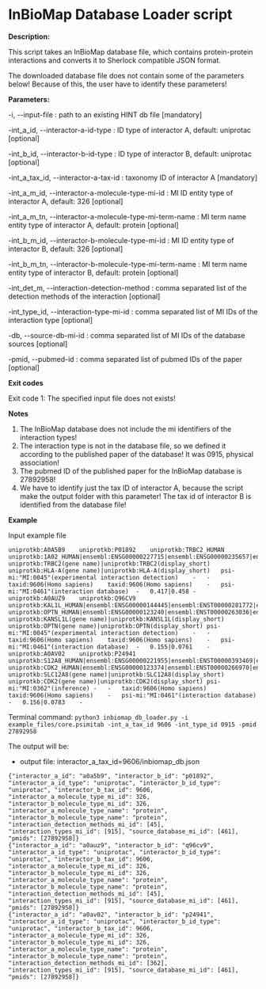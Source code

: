 # InBioMap Database Loader script

**Description:**

This script takes an InBioMap database file, which contains protein-protein
interactions and converts it to Sherlock compatible JSON format.

The downloaded database file does not contain some of the parameters below!
Because of this, the user have to identify these parameters!


**Parameters:**

-i, --input-file <path>                                       : path to an existing HINT db file [mandatory]

-int_a_id, --interactor-a-id-type <str>                       : ID type of interactor A, default: uniprotac [optional]

-int_b_id, --interactor-b-id-type <str>                       : ID type of interactor B, default: uniprotac [optional]

-int_a_tax_id, --interactor-a-tax-id <int>                    : taxonomy ID of interactor A [mandatory]

-int_a_m_id, --interactor-a-molecule-type-mi-id <int>         : MI ID entity type of interactor A, default: 326 [optional]

-int_a_m_tn, --interactor-a-molecule-type-mi-term-name <str>  : MI term name entity type of interactor A, default: protein [optional]

-int_b_m_id, --interactor-b-molecule-type-mi-id <int>         : MI ID entity type of interactor B, default: 326 [optional]

-int_b_m_tn, --interactor-b-molecule-type-mi-term-name <str>  : MI term name entity type of interactor B, default: protein [optional]

-int_det_m, --interaction-detection-method <int>              : comma separated list of the detection methods of the interaction [optional]

-int_type_id, --interaction-type-mi-id <int>                  : comma separated list of MI IDs of the interaction type [optional]

-db, --source-db-mi-id <int>                                  : comma separated list of MI IDs of the database sources [optional]

-pmid, --pubmed-id <int>                                      : comma separated list of pubmed IDs of the paper [optional]


**Exit codes**

Exit code 1: The specified input file does not exists!


**Notes**

1) The InBioMap database does not include the mi identifiers of the interaction types!
2) The interaction type is not in the database file, so we defined it according to the published paper of the database!
It was 0915, physical association!
3) The pubmed ID of the published paper for the InBioMap database is 27892958!
4) We have to identify just the tax ID of interactor A, because the script make the output folder with this parameter!
The tax id of interactor B is identified from the database file!


**Example**

Input example file
```
uniprotkb:A0A5B9	uniprotkb:P01892	uniprotkb:TRBC2_HUMAN	uniprotkb:1A02_HUMAN|ensembl:ENSG00000227715|ensembl:ENSG00000235657|ensembl:ENST00000457879|ensembl:ENST00000547271|ensembl:ENST00000547522|ensembl:ENSP00000403575|ensembl:ENSP00000447962|ensembl:ENSP00000448077	uniprotkb:TRBC2(gene name)|uniprotkb:TRBC2(display_short)	uniprotkb:HLA-A(gene name)|uniprotkb:HLA-A(display_short)	psi-mi:"MI:0045"(experimental interaction detection)	-	-	taxid:9606(Homo sapiens)	taxid:9606(Homo sapiens)	-	psi-mi:"MI:0461"(interaction database)	-	0.417|0.458	-
uniprotkb:A0AUZ9	uniprotkb:Q96CV9	uniprotkb:KAL1L_HUMAN|ensembl:ENSG00000144445|ensembl:ENST00000281772|ensembl:ENST00000418791|ensembl:ENST00000452086|ensembl:ENST00000457374|ensembl:ENSP00000281772|ensembl:ENSP00000393432|ensembl:ENSP00000401408|ensembl:ENSP00000405724	uniprotkb:OPTN_HUMAN|ensembl:ENSG00000123240|ensembl:ENST00000263036|ensembl:ENST00000378747|ensembl:ENST00000378748|ensembl:ENST00000378752|ensembl:ENST00000378757|ensembl:ENST00000378764|ensembl:ENSP00000263036|ensembl:ENSP00000368021|ensembl:ENSP00000368022|ensembl:ENSP00000368027|ensembl:ENSP00000368032|ensembl:ENSP00000368040	uniprotkb:KANSL1L(gene name)|uniprotkb:KANSL1L(display_short)	uniprotkb:OPTN(gene name)|uniprotkb:OPTN(display_short)	psi-mi:"MI:0045"(experimental interaction detection)	-	-	taxid:9606(Homo sapiens)	taxid:9606(Homo sapiens)	-	psi-mi:"MI:0461"(interaction database)	-	0.155|0.0761	-
uniprotkb:A0AV02	uniprotkb:P24941	uniprotkb:S12A8_HUMAN|ensembl:ENSG00000221955|ensembl:ENST00000393469|ensembl:ENST00000430155|ensembl:ENST00000469902|ensembl:ENSP00000377112|ensembl:ENSP00000415713|ensembl:ENSP00000418783	uniprotkb:CDK2_HUMAN|ensembl:ENSG00000123374|ensembl:ENST00000266970|ensembl:ENST00000354056|ensembl:ENSP00000243067|ensembl:ENSP00000266970	uniprotkb:SLC12A8(gene name)|uniprotkb:SLC12A8(display_short)	uniprotkb:CDK2(gene name)|uniprotkb:CDK2(display_short)	psi-mi:"MI:0362"(inference)	-	-	taxid:9606(Homo sapiens)	taxid:9606(Homo sapiens)	-	psi-mi:"MI:0461"(interaction database)	-	0.156|0.0783	-
```

Terminal command:
`python3 inbiomap_db_loader.py -i example_files/core.psimitab -int_a_tax_id 9606 -int_type_id 0915 -pmid 27892958`

The output will be:
- output file: interactor_a_tax_id=9606/inbiomap_db.json
```
{"interactor_a_id": "a0a5b9", "interactor_b_id": "p01892", "interactor_a_id_type": "uniprotac", "interactor_b_id_type": "uniprotac", "interactor_b_tax_id": 9606, "interactor_a_molecule_type_mi_id": 326, "interactor_b_molecule_type_mi_id": 326, "interactor_a_molecule_type_name": "protein", "interactor_b_molecule_type_name": "protein", "interaction_detection_methods_mi_id": [45], "interaction_types_mi_id": [915], "source_database_mi_id": [461], "pmids": [27892958]}
{"interactor_a_id": "a0auz9", "interactor_b_id": "q96cv9", "interactor_a_id_type": "uniprotac", "interactor_b_id_type": "uniprotac", "interactor_b_tax_id": 9606, "interactor_a_molecule_type_mi_id": 326, "interactor_b_molecule_type_mi_id": 326, "interactor_a_molecule_type_name": "protein", "interactor_b_molecule_type_name": "protein", "interaction_detection_methods_mi_id": [45], "interaction_types_mi_id": [915], "source_database_mi_id": [461], "pmids": [27892958]}
{"interactor_a_id": "a0av02", "interactor_b_id": "p24941", "interactor_a_id_type": "uniprotac", "interactor_b_id_type": "uniprotac", "interactor_b_tax_id": 9606, "interactor_a_molecule_type_mi_id": 326, "interactor_b_molecule_type_mi_id": 326, "interactor_a_molecule_type_name": "protein", "interactor_b_molecule_type_name": "protein", "interaction_detection_methods_mi_id": [362], "interaction_types_mi_id": [915], "source_database_mi_id": [461], "pmids": [27892958]}
```
